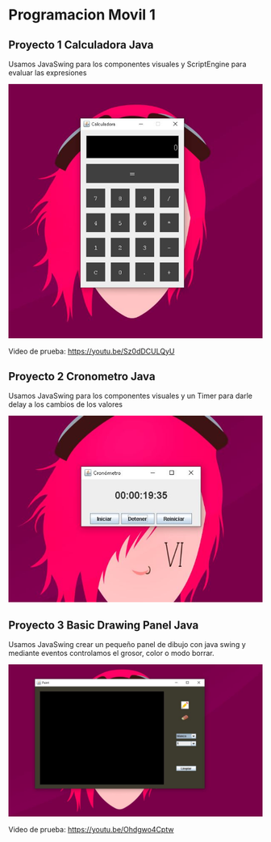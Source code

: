 # Programacion Movil 1

## Proyecto 1 Calculadora Java  

 Usamos JavaSwing para los componentes visuales y ScriptEngine para evaluar las expresiones

![calculadora](Capturas/calculadora.JPG)

Video de prueba:
https://youtu.be/Sz0dDCULQyU

## Proyecto 2 Cronometro Java  

 Usamos JavaSwing para los componentes visuales y un Timer para darle delay a los cambios de los valores

![cronometro](Capturas/cronometro.JPG)

## Proyecto 3 Basic Drawing Panel Java 

 Usamos JavaSwing crear un pequeño panel de dibujo con java swing y mediante eventos controlamos el grosor, color o modo borrar.

![cronometro](Capturas/draw.jpg)

Video de prueba:
https://youtu.be/Ohdgwo4Cptw

